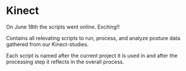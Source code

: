 # Kinect

On June 18th the scripts went online. Exciting!!

Contains all relevating scripts to run, process, and analyze posture data gathered from our Kinect-studies.

Each script is named after the current project it is used in and after the processing step it reflects in the overall process.
